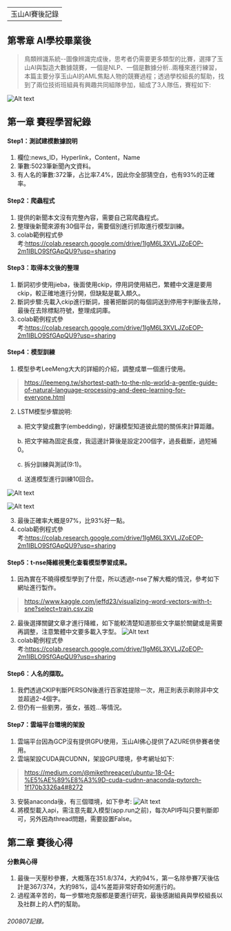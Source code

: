<table>
    <tr>
        <td>玉山AI賽後記錄</td>
    </tr>
</table>

## 第零章 AI學校畢業後
>  鳥類辨識系統--圖像辨識完成後，思考者仍需要更多類型的比賽，選擇了玉山AI與製造大數據競賽，一個是NLP、一個是數據分析..兩種來進行練習，本篇主要分享玉山AI的AML焦點人物的競賽過程；透過學校組長的幫助，找到了兩位技術班組員有興趣共同組隊參加，組成了3人隊伍，賽程如下:

![Alt text](https://imgur.com/gZpTSCR.png)

## 第一章 賽程學習紀錄
#### Step1：測試建模數據說明
1.  欄位:news_ID，Hyperlink，Content，Name
2.  筆數:5023筆新聞內文資料。
3.  有人名的筆數:372筆，占比率7.4%，因此你全部猜空白，也有93%的正確率。

#### Step2：爬蟲程式
1.  提供的新聞本文沒有完整內容，需要自己寫爬蟲程式。
2.  整理後新聞來源有30個平台，需要個別進行抓取進行模型訓練。
3.  colab範例程式參考:https://colab.research.google.com/drive/1IgM6L3XVLJZoEOP-2m1IBLO9SfGApQU9?usp=sharing

#### Step3：取得本文後的整理
1. 斷詞初步使用jieba，後面使用ckip，停用詞使用結巴，繁體中文還是要用ckip，較正確地進行分開，但缺點是載入頗久。
2. 斷詞步驟:先載入ckip進行斷詞，接著把斷詞的每個詞送到停用字判斷後去除，最後在去除標點符號，整理成詞庫。
3. colab範例程式參考:https://colab.research.google.com/drive/1IgM6L3XVLJZoEOP-2m1IBLO9SfGApQU9?usp=sharing

#### Step4：模型訓練
1. 模型參考LeeMeng大大的詳細的介紹，調整成單一個進行使用。
>  https://leemeng.tw/shortest-path-to-the-nlp-world-a-gentle-guide-of-natural-language-processing-and-deep-learning-for-everyone.html
2. LSTM模型步驟說明:

   a.  把文字變成數字(embedding)，好讓模型知道彼此間的關係來計算距離。
   
   b.  把文字縮為固定長度，我這邊計算後是設定200個字，過長截斷，過短補0。
   
   c.  拆分訓練與測試(9:1)。
   
   d.  送進模型進行訓練10回合。
   
![Alt text](https://imgur.com/bfmoXjD.png)

![Alt text](https://imgur.com/0KHL1Gv.png)

3.  最後正確率大概是97%，比93%好一點。
4.  colab範例程式參考:https://colab.research.google.com/drive/1IgM6L3XVLJZoEOP-2m1IBLO9SfGApQU9?usp=sharing

#### Step5：t-nse降維視覺化查看模型學習成果。
1. 因為實在不曉得模型學到了什麼，所以透過t-nse了解大概的情況，參考如下網址進行製作。
>  https://www.kaggle.com/jeffd23/visualizing-word-vectors-with-t-sne?select=train.csv.zip
2. 最後選擇關鍵文章才進行降維，如下能較清楚知道那些文字屬於關鍵或是需要再調整，注意繁體中文要多載入字型。
![Alt text](https://imgur.com/yykytIe.jpg)
3. colab範例程式參考:https://colab.research.google.com/drive/1IgM6L3XVLJZoEOP-2m1IBLO9SfGApQU9?usp=sharing

#### Step6：人名的擷取。
1. 我們透過CKIP判斷PERSON後進行百家姓提除一次，用正則表示剃除非中文並超過2-4個字。
2. 但仍有一些劉男，張女，張姓...等情況。

#### Step7：雲端平台環境的架設
1. 雲端平台因為GCP沒有提供GPU使用，玉山AI佛心提供了AZURE供參賽者使用。
2. 雲端架設CUDA與CUDNN，架設GPU環境，參考網址如下:
>  https://medium.com/@mikethreeacer/ubuntu-18-04-%E5%AE%89%E8%A3%9D-cuda-cudnn-anaconda-pytorch-1f170b3326a4#8272
3. 安裝anaconda後，有三個環境，如下參考:
![Alt text](https://imgur.com/lZWqEtz.png)
4. 將模型載入api，需注意先載入模型(app.run之前)，每次API呼叫只要判斷即可，另外因為thread問題，需要設置False。

## 第二章 賽後心得
#### 分數與心得
1. 最後一天壓秒參賽，大概落在351.8/374，大約94%，第一名除參賽7天後估計是367/374，大約98%，這4%差距非常好奇如何進行的。
2. 過程滿辛苦的，每一步驟地克服都是要進行研究，最後感謝組員與學校組長以及社群上的人們的幫助。

###### 200807記錄。

